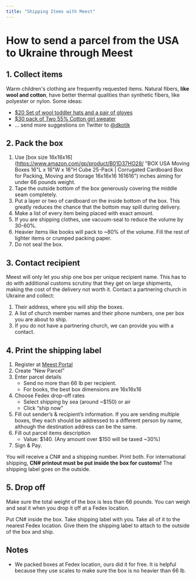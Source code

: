 ```yaml
---
title: "Shipping Items with Meest"
---
```


# How to send a parcel from the USA to Ukraine through Meest

## 1. Collect items

Warm children's clothing are frequently requested items. Natural fibers, **like wool and cotton**, have better thermal qualities than synthetic fibers, like polyester or nylon. Some ideas:

- [$20 Set of wool toddler hats and a pair of gloves](https://www.amazon.com/gp/product/B09D2GDGFG/ "Didida Soft Warm Knitted Baby Hats Infant Toddler Baby Beanies Baby Winter Wool Hats")
- [$30 pack of Two 55% Cotton girl sweater](https://www.amazon.com/Simple-Joys-Carters-Cardigan-Sweaters/dp/B0797MRBKG/ "Simple Joys by Carter's Baby Girls' Knit Cardigan Sweaters, Pack of 2")
- ... send more suggestions on Twitter to [@dkotik](https://twitter.com/dkotik)

## 2. Pack the box

1. Use [box size 16x16x16](https://www.amazon.com/gp/product/B01D37HO28/ "BOX USA Moving Boxes 16"L x 16"W x 16"H Cube 25-Pack | Corrugated Cardboard Box for Packing, Moving and Storage 16x16x16 161616") inches aiming for under 66 pounds weight.
2. Tape the outside bottom of the box generously covering the middle seam completely.
3. Put a layer or two of cardboard on the inside bottom of the box. This greatly reduces the chance that the bottom may spill during delivery.
4. Make a list of every item being placed with exact amount.
5. If you are shipping clothes, use vacuum-seal to reduce the volume by 30-60%.
6. Heavier items like books will pack to ~80% of the volume. Fill the rest of lighter items or crumped packing paper.
7. Do not seal the box.

## 3. Contact recipient

Meest will only let you ship one box per unique recipient name. This has to do with additional customs scrutiny that they get on large shipments, making the cost of the delivery not worth it. Contact a partnering church in Ukraine and collect:

1. Their address, where you will ship the boxes.
2. A list of church member names and their phone numbers, one per box you are about to ship.
3. If you do not have a partnering church, we can provide you with a contact.

## 4. Print the shipping label

1. Register at [Meest Portal](https://us.meest.com/portal)
2. Create “New Parcel”
3. Enter parcel details
    - Send no more than 66 lb per recipient.
    - For books, the best box dimensions are 16x16x16
4. Choose Fedex drop-off rates
    - Select shipping by sea (around ~$150) or air
    - Click “ship now”
5. Fill out sender’s & recipient’s information. If you are sending multiple boxes, they each should be addressed to a different person by name, although the destination address can be the same.
6. Fill out parcel items description
    - Value: $140. (Any amount over $150 will be taxed ~30%)
7. Sign & Pay.

You will receive a CN\# and a shipping number. Print both. For international shipping, **CN\# printout must be put inside the box for customs!** The shipping label goes on the outside.

## 5. Drop off

Make sure the total weight of the box is less than 66 pounds. You can weigh and seal it when you drop it off at a Fedex location.

Put CN\# inside the box. Take shipping label with you.
Take all of it to the nearest Fedex location. Give them the shipping label to attach to the outside of the box and ship.

## Notes

- We packed boxes at Fedex location, ours did it for free. It is helpful because they use scales to make sure the box is no heavier than 66 lb.
